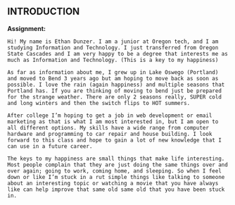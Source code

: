 ## INTRODUCTION

__Assignment:__

  `Hi! My name is Ethan Dunzer. I am a junior at Oregon tech, and I am studying Information and Technology. I just transferred from Oregon State Cascades and I am very happy to be a degree that interests me as much as Information and Technology. (This is a key to my happiness)`

  `As far as information about me, I grew up in Lake Oswego (Portland) and moved to Bend 3 years ago but am hoping to move back as soon as possible. I love the rain (again happiness) and multiple seasons that Portland has. If you are thinking of moving to bend just be prepared for the strange weather. There are only 2 seasons really, SUPER cold and long winters and then the switch flips to HOT summers.`

  `After college I’m hoping to get a job in web development or email marketing as that is what I am most interested in, but I am open to all different options. My skills have a wide range from computer hardware and programming to car repair and house building. I look forward to this class and hope to gain a lot of new knowledge that I can use in a future career.`

  `The keys to my happiness are small things that make life interesting. Most people complain that they are just doing the same things over and over again; going to work, coming home, and sleeping. So when I feel down or like I’m stuck in a rut simple things like talking to someone about an interesting topic or watching a movie that you have always like can help improve that same old same old that you have been stuck in.`

